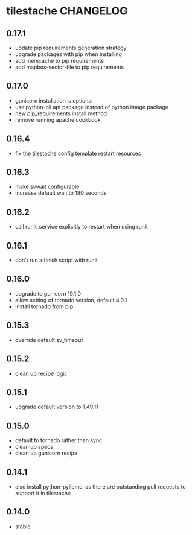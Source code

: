 tilestache CHANGELOG
===================

0.17.1
------
- update pip requirements generation strategy
- upgrade packages with pip when installing
- add memcache to pip requirements
- add mapbox-vector-tile to pip requirements

0.17.0
------
- gunicorn installation is optional
- use python-pil apt package instead of python image package
- new pip_requirements install method
- remove running apache cookbook

0.16.4
------
- fix the tilestache config template restart resources

0.16.3
------
- make svwait configurable
- increase default wait to 180 seconds

0.16.2
------
- call runit_service explicitly to restart when using runit

0.16.1
------
- don't run a finish script with runit

0.16.0
------
- upgrade to gunicorn 19.1.0
- allow setting of tornado version, default 4.0.1
- install tornado from pip

0.15.3
------
- override default sv_timeout

0.15.2
------
- clean up recipe logic

0.15.1
------
- upgrade default version to 1.49.11

0.15.0
------
- default to tornado rather than sync
- clean up specs
- clean up gunicorn recipe

0.14.1
------
- also install python-pylibmc, as there are outstanding pull requests to support it in tilestache

0.14.0
------
- stable
